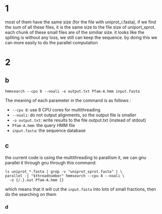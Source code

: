 # 1
most of them have the same size (for the file with  uniprot_i.fasta), if we find the sum of all these files, it is the same size to the file size of uniport_sprot. each chunk of these small files are of the similiar size. it looks like the spliting is without any loss, we still can keep the sequence. by doing this we can more easily to do the parallel computation
# 2
## b
```
hmmsearch --cpu 8 --noali -o output.txt Pfam-A.hmm input.fasta
```
The meaning of each parameter in the command is as follows :

- `--cpu 8`: use 8 CPU cores for multithreading
- `--noali`: do not output alignments, so the output file is smaller
- `-o output.txt`: write results to the file output.txt (instead of stdout)
- `Pfam-A.hmm`: the query HMM file
- `input.fasta`: the sequence database
## c
the current code is using the multithreading to parallism it, we can gnu parallel it through gnu through this command:
```
ls uniprot_*.fasta | grep -v "uniprot_sprot.fasta" | \
parallel -j "$threadnumber" hmmsearch --cpu 8 --noali \
  -o {/.}.out Pfam-A.hmm {}

```
which means that it will cut the `input.fasta`  into lots of small fractions, then do the searching on them
### d